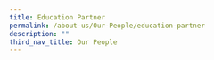 ```yaml
---
title: Education Partner
permalink: /about-us/Our-People/education-partner
description: ""
third_nav_title: Our People
---
```

